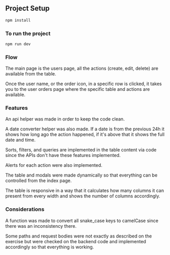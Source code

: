 ## Project Setup

```sh
npm install
```

### To run the project

```sh
npm run dev
```

### Flow
The main page is the users page, all the actions (create, edit, delete) are available from the table.  

Once the user name, or the order icon, in a specific row is clicked, it takes you to the user orders page where the specific table and actions are available.  

### Features
An api helper was made in order to keep the code clean.  

A date converter helper was also made. If a date is from the previous 24h it shows how long ago the action happened, if it's above that it shows the full date and time.

Sorts, filters, and queries are implemented in the table content via code since the APIs don't have these features implemented.

Alerts for each action were also implemented.  

The table and modals were made dynamically so that everything can be controlled from the index page.

The table is responsive in a way that it calculates how many columns it can present from every width and shows the number of columns accordingly.

### Considerations
A function was made to convert all snake_case keys to camelCase since there was an inconsistency there.

Some paths and request bodies were not exactly as described on the exercise but were checked on the backend code and implemented accordingly so that everything is working.